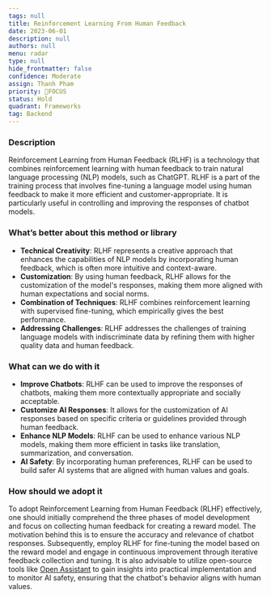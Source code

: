 ```yaml
---
tags: null
title: Reinforcement Learning From Human Feedback
date: 2023-06-01
description: null
authors: null
menu: radar
type: null
hide_frontmatter: false
confidence: Moderate
assign: Thanh Pham
priority: 🎯FOCUS
status: Hold
quadrant: Frameworks
tag: Backend
---
```


<!-- table_of_contents 8f033a01-0cfb-43b5-b3d0-30e324d038b6 -->

### Description
Reinforcement Learning from Human Feedback (RLHF) is a technology that combines reinforcement learning with human feedback to train natural language processing (NLP) models, such as ChatGPT. RLHF is a part of the training process that involves fine-tuning a language model using human feedback to make it more efficient and customer-appropriate. It is particularly useful in controlling and improving the responses of chatbot models.

### What’s better about this method or library
* **Technical Creativity**: RLHF represents a creative approach that enhances the capabilities of NLP models by incorporating human feedback, which is often more intuitive and context-aware.
* **Customization**: By using human feedback, RLHF allows for the customization of the model's responses, making them more aligned with human expectations and social norms.
* **Combination of Techniques**: RLHF combines reinforcement learning with supervised fine-tuning, which empirically gives the best performance.
* **Addressing Challenges**: RLHF addresses the challenges of training language models with indiscriminate data by refining them with higher quality data and human feedback.

### What can we do with it
* **Improve Chatbots**: RLHF can be used to improve the responses of chatbots, making them more contextually appropriate and socially acceptable.
* **Customize AI Responses**: It allows for the customization of AI responses based on specific criteria or guidelines provided through human feedback.
* **Enhance NLP Models**: RLHF can be used to enhance various NLP models, making them more efficient in tasks like translation, summarization, and conversation.
* **AI Safety**: By incorporating human preferences, RLHF can be used to build safer AI systems that are aligned with human values and goals.

### How should we adopt it
To adopt Reinforcement Learning from Human Feedback (RLHF) effectively, one should initially comprehend the three phases of model development and focus on collecting human feedback for creating a reward model. The motivation behind this is to ensure the accuracy and relevance of chatbot responses. Subsequently, employ RLHF for fine-tuning the model based on the reward model and engage in continuous improvement through iterative feedback collection and tuning. It is also advisable to utilize open-source tools like [Open Assistant](https://github.com/LAION-AI/Open-Assistant) to gain insights into practical implementation and to monitor AI safety, ensuring that the chatbot's behavior aligns with human values.

<!-- child_database 39d4112a-3086-44aa-9e82-541abb07af8a -->
